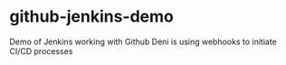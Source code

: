 # github-jenkins-demo
Demo of Jenkins working with Github
Deni is using webhooks to initiate 
CI/CD processes

